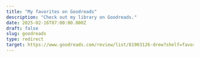 ```yaml
---
title: "My favorites on Goodreads"
description: "Check out my library on Goodreads."
date: 2025-02-16T07:00:00.000Z
draft: false
slug: goodreads
type: redirect
target: https://www.goodreads.com/review/list/81903126-drew?shelf=favorites
---
```

